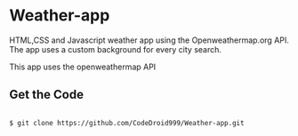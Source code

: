 # Weather-app
HTML,CSS and Javascript  weather app using the Openweathermap.org API.
The app uses a custom background for every city search.

This app uses the openweathermap API

## Get the Code
```

$ git clone https://github.com/CodeDroid999/Weather-app.git

```
